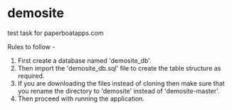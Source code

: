 # demosite
test task for paperboatapps.com

Rules to follow - 
1. First create a database named 'demosite_db'.
2. Then import the 'demosite_db.sql' file to create the table structure as required.
3. If you are downloading the files instead of cloning then make sure that you rename the directory to 'demosite' instead of 'demosite-master'.
4. Then proceed with running the application.
